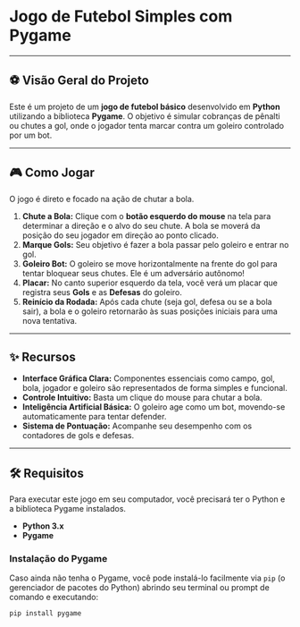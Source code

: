 # Jogo de Futebol Simples com Pygame

---

## ⚽ Visão Geral do Projeto

Este é um projeto de um **jogo de futebol básico** desenvolvido em **Python** utilizando a biblioteca **Pygame**. O objetivo é simular cobranças de pênalti ou chutes a gol, onde o jogador tenta marcar contra um goleiro controlado por um bot.

---

## 🎮 Como Jogar

O jogo é direto e focado na ação de chutar a bola.

1.  **Chute a Bola:** Clique com o **botão esquerdo do mouse** na tela para determinar a direção e o alvo do seu chute. A bola se moverá da posição do seu jogador em direção ao ponto clicado.
2.  **Marque Gols:** Seu objetivo é fazer a bola passar pelo goleiro e entrar no gol.
3.  **Goleiro Bot:** O goleiro se move horizontalmente na frente do gol para tentar bloquear seus chutes. Ele é um adversário autônomo!
4.  **Placar:** No canto superior esquerdo da tela, você verá um placar que registra seus **Gols** e as **Defesas** do goleiro.
5.  **Reinício da Rodada:** Após cada chute (seja gol, defesa ou se a bola sair), a bola e o goleiro retornarão às suas posições iniciais para uma nova tentativa.

---

## ✨ Recursos

* **Interface Gráfica Clara:** Componentes essenciais como campo, gol, bola, jogador e goleiro são representados de forma simples e funcional.
* **Controle Intuitivo:** Basta um clique do mouse para chutar a bola.
* **Inteligência Artificial Básica:** O goleiro age como um bot, movendo-se automaticamente para tentar defender.
* **Sistema de Pontuação:** Acompanhe seu desempenho com os contadores de gols e defesas.

---

## 🛠️ Requisitos

Para executar este jogo em seu computador, você precisará ter o Python e a biblioteca Pygame instalados.

* **Python 3.x**
* **Pygame**

### Instalação do Pygame

Caso ainda não tenha o Pygame, você pode instalá-lo facilmente via `pip` (o gerenciador de pacotes do Python) abrindo seu terminal ou prompt de comando e executando:

```bash
pip install pygame
